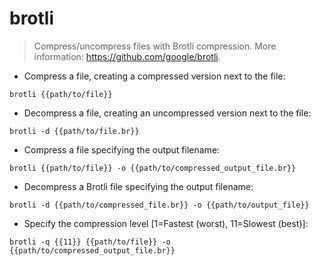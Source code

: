 # brotli

> Compress/uncompress files with Brotli compression.
> More information: <https://github.com/google/brotli>.

- Compress a file, creating a compressed version next to the file:

`brotli {{path/to/file}}`

- Decompress a file, creating an uncompressed version next to the file:

`brotli -d {{path/to/file.br}}`

- Compress a file specifying the output filename:

`brotli {{path/to/file}} -o {{path/to/compressed_output_file.br}}`

- Decompress a Brotli file specifying the output filename:

`brotli -d {{path/to/compressed_file.br}} -o {{path/to/output_file}}`

- Specify the compression level [1=Fastest (worst), 11=Slowest (best)]:

`brotli -q {{11}} {{path/to/file}} -o {{path/to/compressed_output_file.br}}`
